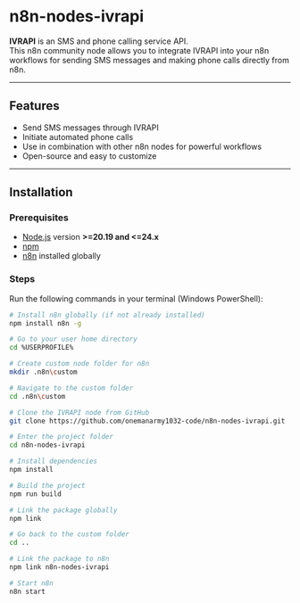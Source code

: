 # n8n-nodes-ivrapi

**IVRAPI** is an SMS and phone calling service API.  
This n8n community node allows you to integrate IVRAPI into your n8n workflows for sending SMS messages and making phone calls directly from n8n.

---

## Features
- Send SMS messages through IVRAPI
- Initiate automated phone calls
- Use in combination with other n8n nodes for powerful workflows
- Open-source and easy to customize

---

## Installation

### Prerequisites
- [Node.js](https://nodejs.org/) version **>=20.19 and <=24.x**
- [npm](https://www.npmjs.com/get-npm)
- [n8n](https://n8n.io) installed globally

### Steps

Run the following commands in your terminal (Windows PowerShell):

```bash
# Install n8n globally (if not already installed)
npm install n8n -g

# Go to your user home directory
cd %USERPROFILE%

# Create custom node folder for n8n
mkdir .n8n\custom

# Navigate to the custom folder
cd .n8n\custom

# Clone the IVRAPI node from GitHub
git clone https://github.com/onemanarmy1032-code/n8n-nodes-ivrapi.git

# Enter the project folder
cd n8n-nodes-ivrapi

# Install dependencies
npm install

# Build the project
npm run build

# Link the package globally
npm link

# Go back to the custom folder
cd .. 

# Link the package to n8n
npm link n8n-nodes-ivrapi

# Start n8n
n8n start
